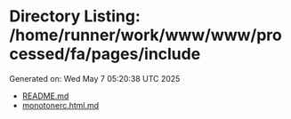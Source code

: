 # Directory Listing: /home/runner/work/www/www/processed/fa/pages/include
Generated on: Wed May  7 05:20:38 UTC 2025

- [README.md](README.md)
- [monotonerc.html.md](monotonerc.html.md)
